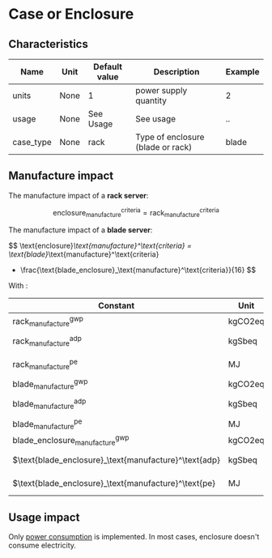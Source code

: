 # Case or Enclosure

## Characteristics

| Name       | Unit | Default value | Description                       | Example |
|------------|------|---------------|-----------------------------------|---------|
| units      | None | 1             | power supply quantity             | 2       |
| usage      | None | See Usage     | See usage                         | ..      |
| case_type  | None | rack          | Type of enclosure (blade or rack) | blade   |

## Manufacture impact

The manufacture impact of a **rack server**:

$$
\text{enclosure}_\text{manufacture}^\text{criteria} = \text{rack}_\text{manufacture}^\text{criteria}
$$

The manufacture impact of a **blade server**:

$$
\text{enclosure}_\text{manufacture}^\text{criteria} = \text{blade}_\text{manufacture}^\text{criteria}
+ \frac{\text{blade_enclosure}_\text{manufacture}^\text{criteria}}{16}
$$

With :

| Constant                                               | Unit    | Value     |
|--------------------------------------------------------|---------|-----------|
| $\text{rack}_\text{manufacture}^\text{gwp}$            | kgCO2eq | 150       |
| $\text{rack}_\text{manufacture}^\text{adp}$            | kgSbeq  | 2.02E-02  |
| $\text{rack}_\text{manufacture}^\text{pe}$             | MJ      | 2 200.00  |
| $\text{blade}_\text{manufacture}^\text{gwp}$           | kgCO2eq | 30.90     |
| $\text{blade}_\text{manufacture}^\text{adp}$           | kgSbeq  | 6.72E-04  |
| $\text{blade}_\text{manufacture}^\text{pe}$            | MJ      | 435.00    |
| $\text{blade_enclosure}_\text{manufacture}^\text{gwp}$ | kgCO2eq | 880.00    |
| $\text{blade_enclosure}_\text{manufacture}^\text{adp}  | kgSbeq  | 4.32E-01  |
| $\text{blade_enclosure}_\text{manufacture}^\text{pe}   | MJ      | 12 700.00 |

## Usage impact

Only [power consumption](../usage/elec_conso.md) is implemented. In most cases, enclosure doesn't consume electricity.
